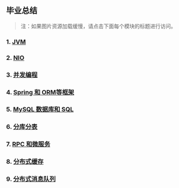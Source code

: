 ## 毕业总结

> 注：如果图片资源加载缓慢，请点击下面每个模块的标题进行访问。

### 1. [JVM](http://note.youdao.com/s/P84N34Mr)

### 2. [NIO](http://note.youdao.com/s/M2s9BSCF)

### 3. [并发编程](http://note.youdao.com/s/TJYunDTO)

### 4. [Spring 和 ORM等框架](http://note.youdao.com/s/SOpplCpO)

### 5. [MySQL 数据库和 SQL](http://note.youdao.com/s/CCGg8wqk)

### 6. [分库分表](http://note.youdao.com/s/3k8hhCrs)

### 7. [RPC 和微服务](http://note.youdao.com/s/Vu8ZpMZ)

### 8. [分布式缓存](http://note.youdao.com/s/BkTjozVD)

### 9. [分布式消息队列](http://note.youdao.com/s/bRoIAysC)